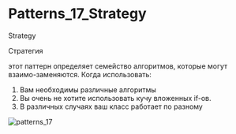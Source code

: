 # Patterns_17_Strategy

Strategy

Стратегия

этот паттерн определяет семейство алгоритмов, которые могут взаимо-заменяются.
Когда использовать: 
1. Вам необходимы различные алгоритмы 
2. Вы очень не хотите использовать кучу вложенных if-ов. 
3. В различных случаях ваш класс работает по разному

![patterns_17](https://user-images.githubusercontent.com/8353437/29553966-a54e8fb0-8747-11e7-9baf-0713e76911ee.png)

